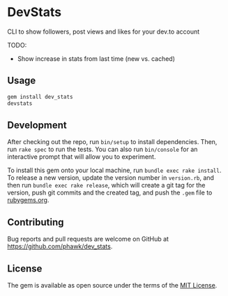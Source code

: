 # DevStats

CLI to show followers, post views and likes for your dev.to account

TODO:
- Show increase in stats from last time (new vs. cached)

## Usage

```ruby
gem install dev_stats
devstats
```

## Development

After checking out the repo, run `bin/setup` to install dependencies. Then, run `rake spec` to run the tests. You can also run `bin/console` for an interactive prompt that will allow you to experiment.

To install this gem onto your local machine, run `bundle exec rake install`. To release a new version, update the version number in `version.rb`, and then run `bundle exec rake release`, which will create a git tag for the version, push git commits and the created tag, and push the `.gem` file to [rubygems.org](https://rubygems.org).

## Contributing

Bug reports and pull requests are welcome on GitHub at https://github.com/phawk/dev_stats.

## License

The gem is available as open source under the terms of the [MIT License](https://opensource.org/licenses/MIT).
